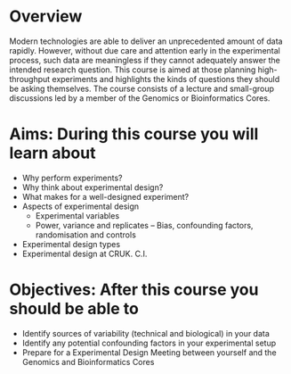 # Overview

Modern technologies are able to deliver an unprecedented amount of data rapidly. However, without due care and attention early in the experimental process, such data are meaningless if they cannot adequately answer the intended research question. This course is aimed at those planning high-throughput experiments and highlights the kinds of questions they should be asking themselves. The course consists of a lecture and small-group discussions led by a member of the Genomics or Bioinformatics Cores.

# Aims: During this course you will learn about

- Why perform experiments?
- Why think about experimental design?
- What makes for a well-designed experiment?
- Aspects of experimental design
  + Experimental variables
  + Power, variance and replicates
– Bias, confounding factors, randomisation and
controls
- Experimental design types
- Experimental design at CRUK. C.I.


# Objectives: After this course you should be able to

- Identify sources of variability (technical and biological) in your data
- Identify any potential confounding factors in your experimental setup
- Prepare for a Experimental Design Meeting between yourself and the Genomics and Bioinformatics Cores
